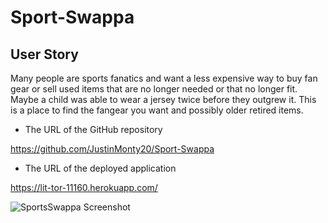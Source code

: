 # Sport-Swappa

## User Story

Many people are sports fanatics and want a less expensive way to buy fan gear or sell used items that are no longer needed or that no longer fit. Maybe a child was able to wear a jersey twice before they outgrew it. This is a place to find the fangear you want and possibly older retired items.

* The URL of the GitHub repository

https://github.com/JustinMonty20/Sport-Swappa

* The URL of the deployed application

https://lit-tor-11160.herokuapp.com/

![SportsSwappa Screenshot](/public/assets/images/sportsswappa.png)